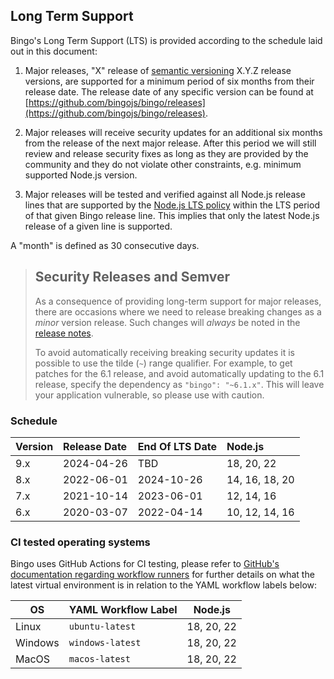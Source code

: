 ## Long Term Support

Bingo's Long Term Support (LTS) is provided according to the schedule laid
out in this document:

1. Major releases, "X" release of [semantic versioning][semver] X.Y.Z release
   versions, are supported for a minimum period of six months from their release
   date. The release date of any specific version can be found at
   [https://github.com/bingojs/bingo/releases](https://github.com/bingojs/bingo/releases).

1. Major releases will receive security updates for an additional six months
   from the release of the next major release. After this period
   we will still review and release security fixes as long as they are
   provided by the community and they do not violate other constraints,
   e.g. minimum supported Node.js version.

1. Major releases will be tested and verified against all Node.js
   release lines that are supported by the
   [Node.js LTS policy](https://github.com/nodejs/Release) within the
   LTS period of that given Bingo release line. This implies that only
   the latest Node.js release of a given line is supported.

A "month" is defined as 30 consecutive days.

> ## Security Releases and Semver
>
> As a consequence of providing long-term support for major releases, there
> are occasions where we need to release breaking changes as a _minor_
> version release. Such changes will _always_ be noted in the
> [release notes](https://github.com/bingojs/bingo/releases).
>
> To avoid automatically receiving breaking security updates it is possible to use
> the tilde (`~`) range qualifier. For example, to get patches for the 6.1
> release, and avoid automatically updating to the 6.1 release, specify
> the dependency as `"bingo": "~6.1.x"`. This will leave your application vulnerable,
> so please use with caution.

[semver]: https://semver.org/

<a name="lts-schedule"></a>

### Schedule

| Version | Release Date | End Of LTS Date | Node.js              |
| :------ | :----------- | :-------------- | :------------------- |
| 9.x     | 2024-04-26   | TBD             | 18, 20, 22            |
| 8.x     | 2022-06-01   | 2024-10-26      | 14, 16, 18, 20        |
| 7.x     | 2021-10-14   | 2023-06-01      | 12, 14, 16           |
| 6.x     | 2020-03-07   | 2022-04-14      | 10, 12, 14, 16       |

<a name="supported-os"></a>

### CI tested operating systems

Bingo uses GitHub Actions for CI testing, please refer to
[GitHub's documentation regarding workflow runners](https://docs.github.com/en/actions/using-github-hosted-runners/about-github-hosted-runners#supported-runners-and-hardware-resources)
for further details on what the latest virtual environment is in relation to
the YAML workflow labels below:

| OS      | YAML Workflow Label    | Node.js      |
|---------|------------------------|--------------|
| Linux   | `ubuntu-latest`        | 18, 20, 22   |
| Windows | `windows-latest`       | 18, 20, 22   |
| MacOS   | `macos-latest`         | 18, 20, 22   |
